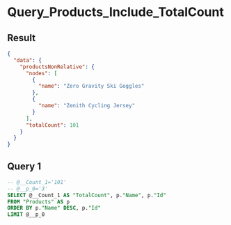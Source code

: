 # Query_Products_Include_TotalCount

## Result

```json
{
  "data": {
    "productsNonRelative": {
      "nodes": [
        {
          "name": "Zero Gravity Ski Goggles"
        },
        {
          "name": "Zenith Cycling Jersey"
        }
      ],
      "totalCount": 101
    }
  }
}
```

## Query 1

```sql
-- @__Count_1='101'
-- @__p_0='3'
SELECT @__Count_1 AS "TotalCount", p."Name", p."Id"
FROM "Products" AS p
ORDER BY p."Name" DESC, p."Id"
LIMIT @__p_0
```

